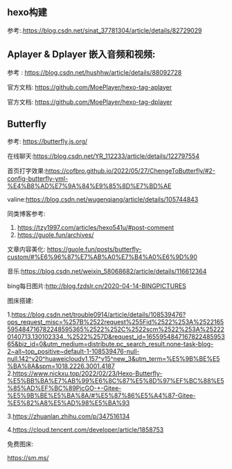 ## hexo构建
 参考:.https://blog.csdn.net/sinat_37781304/article/details/82729029

## Aplayer & Dplayer 嵌入音频和视频:

 参考   : https://blog.csdn.net/hushhw/article/details/88092728

 官方文档: https://github.com/MoePlayer/hexo-tag-aplayer

 官方文档: https://github.com/MoePlayer/hexo-tag-dplayer

 ## Butterfly

 参考: https://butterfly.js.org/

 在线聊天:https://blog.csdn.net/YR_112233/article/details/122797554

 首页打字效果:https://cofbro.github.io/2022/05/27/ChengeToButterfly/#2-config-butterfly-yml-%E4%B8%AD%E7%9A%84%E9%85%8D%E7%BD%AE

 valine:https://blog.csdn.net/wugenqiang/article/details/105744843

 同类博客参考:
 1. https://tzy1997.com/articles/hexo541u/#post-comment
 2. https://guole.fun/archives/


文章内容美化: https://guole.fun/posts/butterfly-custom/#%E6%96%87%E7%AB%A0%E7%B4%A0%E6%9D%90

音乐:https://blog.csdn.net/weixin_58068682/article/details/116612364

bing每日图片:http://blog.fzdslr.cn/2020-04-14-BINGPICTURES

图床搭建:

1.https://blog.csdn.net/trouble0914/article/details/108539476?ops_request_misc=%257B%2522request%255Fid%2522%253A%2522165595484716782248595365%2522%252C%2522scm%2522%253A%252220140713.130102334..%2522%257D&request_id=165595484716782248595365&biz_id=0&utm_medium=distribute.pc_search_result.none-task-blog-2~all~top_positive~default-1-108539476-null-null.142^v20^huaweicloudv1,157^v15^new_3&utm_term=%E5%9B%BE%E5%BA%8A&spm=1018.2226.3001.4187
2.https://www.nickxu.top/2022/02/23/Hexo-Butterfly-%E5%BB%BA%E7%AB%99%E6%8C%87%E5%8D%97%EF%BC%88%E5%85%AD%EF%BC%89PicGO-+-Gitee-%E5%9B%BE%E5%BA%8A/#%E5%87%86%E5%A4%87-Gitee-%E5%82%A8%E5%AD%98%E5%BA%93

3.https://zhuanlan.zhihu.com/p/347516134 

4.https://cloud.tencent.com/developer/article/1858753

免费图床:

https://sm.ms/